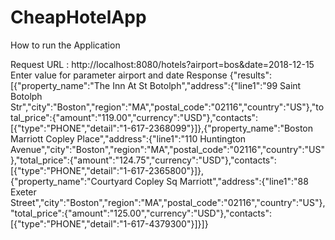 # CheapHotelApp

How to run the Application

Request URL : http://localhost:8080/hotels?airport=bos&date=2018-12-15
Enter value for parameter airport and date
Response 
{"results":[{"property_name":"The Inn At St Botolph","address":{"line1":"99 Saint Botolph Str","city":"Boston","region":"MA","postal_code":"02116","country":"US"},"total_price":{"amount":"119.00","currency":"USD"},"contacts":[{"type":"PHONE","detail":"1-617-2368099"}]},{"property_name":"Boston Marriott Copley Place","address":{"line1":"110 Huntington Avenue","city":"Boston","region":"MA","postal_code":"02116","country":"US"},"total_price":{"amount":"124.75","currency":"USD"},"contacts":[{"type":"PHONE","detail":"1-617-2365800"}]},{"property_name":"Courtyard Copley Sq Marriott","address":{"line1":"88 Exeter Street","city":"Boston","region":"MA","postal_code":"02116","country":"US"},"total_price":{"amount":"125.00","currency":"USD"},"contacts":[{"type":"PHONE","detail":"1-617-4379300"}]}]}
